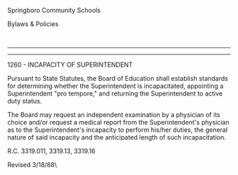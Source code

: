 Springboro Community Schools

Bylaws & Policies

 

* * * * *

****

1260 - INCAPACITY OF SUPERINTENDENT

Pursuant to State Statutes, the Board of Education shall establish
standards for determining whether the Superintendent is incapacitated,
appointing a Superintendent "pro tempore," and returning the
Superintendent to active duty status.

The Board may request an independent examination by a physician of its
choice and/or request a medical report from the Superintendent's
physician as to the Superintendent's incapacity to perform his/her
duties, the general nature of said incapacity and the anticipated length
of such incapacitation.

R.C. 3319.011, 3319.13, 3319.16

Revised 3/18/88\

